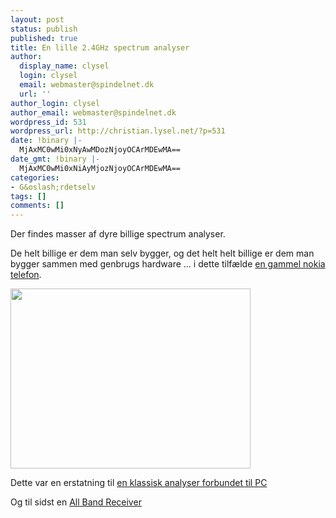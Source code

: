 ```yaml
---
layout: post
status: publish
published: true
title: En lille 2.4GHz spectrum analyser
author:
  display_name: clysel
  login: clysel
  email: webmaster@spindelnet.dk
  url: ''
author_login: clysel
author_email: webmaster@spindelnet.dk
wordpress_id: 531
wordpress_url: http://christian.lysel.net/?p=531
date: !binary |-
  MjAxMC0wMi0xNyAwMDozNjoyOCArMDEwMA==
date_gmt: !binary |-
  MjAxMC0wMi0xNiAyMjozNjoyOCArMDEwMA==
categories:
- G&oslash;rdetselv
tags: []
comments: []
---
```

<p>Der findes masser af dyre billige spectrum analyser.</p>
<p>De helt billige er dem man selv bygger, og det helt helt billige er dem man bygger sammen med genbrugs hardware ... i dette tilf&aelig;lde <a href="http://ea4eoz.ure.es/hsa.html" target="_blank">en gammel nokia telefon</a>.</p>
<p><a href="http://ea4eoz.ure.es/hsa01.jpg"><img class="alignnone" title="2.4GHz spectrum analyser" src="http://ea4eoz.ure.es/hsa01.jpg" alt="" width="384" height="288" /></a></p>
<p>Dette var en erstatning til <a href="http://www.wireless.org.au/~jhecker/specan/" target="_blank">en klassisk analyser forbundet til PC</a></p>
<p>Og til sidst en <a href="http://ea4eoz.ure.es/allbandreceiver.html" target="_blank">All Band Receiver</a></p>
